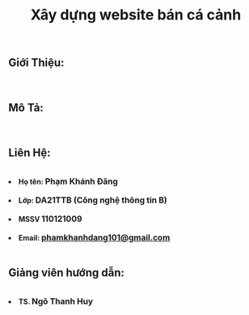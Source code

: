 

<!-- # cn-da21ttb-phamkhanhdang-xaydungwebsitebancacanh -->
 

    

<!DOCTYPE html>
<html lang="en">
<head>
    <meta charset="UTF-8">
    <meta name="viewport" content="width=device-width, initial-scale=1.0">
</head>

<body>
    <h1 Style="text-align:center ;" href="https://github.com/phamkhanhdang08032003/cn-da21ttb-phamkhanhdang-xaydungwebsitebancacanh.git" >Xây dựng website bán cá cảnh</h1><br>
    <h2>Giới Thiệu:</h2><br>
<p><font size="3" >
  
</font> </p>     

<h2>Mô Tả:</h2><br>

<p></p>

<p></p>





<h2>Liên Hệ:</h2><br>

<li><b>Họ tên: <font size="3" >Phạm Khánh Đăng</font></b></li></br>
<li><b>Lớp: <font size="3" >DA21TTB (Công nghệ thông tin B)</font></b></li></br>
<li><b>MSSV <font size="3" >110121009</font></b></li></br>
<li><b>Email: <a href="mailto:phamkhanhdang101@gmail.com" target="_blank" ><font size="3" >phamkhanhdang101@gmail.com</font></a></b></li></br>


<h2>Giảng viên hướng dẫn:</h2><br>

<li><b>TS. <font size="3" >Ngô Thanh Huy</font></b></li></br>

</body>
</html>
